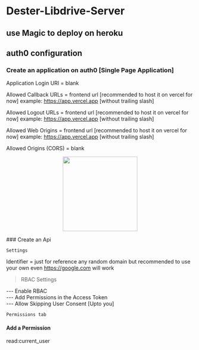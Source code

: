 # Dester-Libdrive-Server


## use Magic to deploy on heroku

## auth0 configuration

### Create an application on auth0 [Single Page Application]

Application Login URI = blank

Allowed Callback URLs = frontend url [recommended to host it on vercel for now] example: https://app.vercel.app [without trailing slash]

Allowed Logout URLs = frontend url [recommended to host it on vercel for now] example: https://app.vercel.app [without trailing slash]

Allowed Web Origins = frontend url [recommended to host it on vercel for now] example: https://app.vercel.app [without trailing slash]

Allowed Origins (CORS) = blank

<p align="center">
  <a href="https://heroku.com/deploy?template=[https://github.com/libDrive/](https://github.com/ivanarya007/Backend/heroku">
    <img src="https://img.shields.io/badge/Deploy%20To%20Heroku-blueviolet?style=for-the-badge&logo=heroku" width="200" />
  </a>
</p>
### Create an Api 

`Settings`

Identifier = just for reference any random domain but recommended to use your own even https://google.com will work

> RBAC Settings

--- Enable RBAC <br>
--- Add Permissions in the Access Token <br>
--- Allow Skipping User Consent [Upto you] <br>

`Permissions tab`

#### Add a Permission

read:current_user


